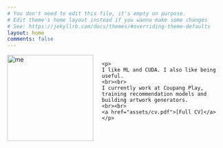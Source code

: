 ```yaml
---
# You don't need to edit this file, it's empty on purpose.
# Edit theme's home layout instead if you wanna make some changes
# See: https://jekyllrb.com/docs/themes/#overriding-theme-defaults
layout: home
comments: false
---
```


<div class="container" style="display: flex; justify-content: flex-end; width: 100%;">
    <img src="../images/me.jpg" alt="me" style="width:200px; float:left; padding-right:20px;"/>

    <p>
    I like ML and CUDA. I also like being useful.
    <br><br>
    I currently work at Coupang Play, training recommendation models and building artwork generators.
    <br><br>
    <a href="assets/cv.pdf">[Full CV]</a>
    </p>
</div>


[//]: # (I am a Senior ML Engineer at [Coupang Play]&#40;https://www.coupangplay.com/&#41;, building the video recommendation system for the most popular South Korean streaming service.)

[//]: # ()
[//]: # (Previously, I worked on improving ad recommendations at [Buzzvil]&#40;https://www.buzzvil.com/en&#41;.)

[//]: # ()
[//]: # (I received an undergraduate and a master’s degree in computer science from [UCLA]&#40;https://www.ucla.edu/&#41;. During my master's, I was part of the UCLA NLP Lab, where I worked with [Wasi Ahmad]&#40;https://wasiahmad.github.io/&#41; and [Kai-Wei Chang]&#40;http://web.cs.ucla.edu/~kwchang/&#41;.)

[//]: # ()
[//]: # (I've also spent time recommending jobs at [LinkedIn]&#40;https://linkedin.com/&#41;, deploying a log monitoring tool at [PayPal]&#40;https://www.paypal.com/&#41;, and building the checkout page at [Ticketmaster]&#40;https://www.ticketmaster.com/&#41;.)

[//]: # ([[Full CV]]&#40;assets/cv.pdf&#41;)

[//]: # (<br><br><br><br><br><br><br>)